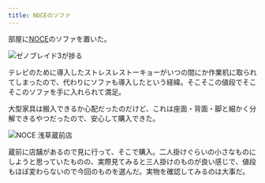 ```yaml
---
title: NOCEのソファ
---
```

部屋に[NOCE](https://www.noce.co.jp/)のソファを置いた。

![](https://lh3.googleusercontent.com/0EFOz1BI4LEZjhPujrPEMhANd6cLtWtsG6AO5jISx_Fu381e6Jw6mqDcEwm--nAs6IrO9KAXmTF3AW2oBi2AGKJKeBKlcRMR-AOaq572nXcEZ-YEsOWqJPrII_9abIdCqvmITu63P6__k1qUGwWswzGzbBhkLHxpVeYH7CF_9enlUXRje5hrmZsWpw "ゼノブレイド3が捗る")

テレビのために導入したストレスレストーキョーがいつの間にか作業机に取られてしまったので、代わりにソファも導入したという経緯。そこそこの値段でそこそこのソファを手に入れられて満足。

大型家具は搬入できるか心配だったのだけど、これは座面・背面・脚と細かく分解できるやつだったので、安心して購入できた。

![](https://lh3.googleusercontent.com/vNK8T4AAGqu9vqFv9wJ_2zWRNW78ti9Ch4p823_32IqoIxG2crNV4upk4h_dTXubGtGkVMkZSR11ZE-LRpD12k9PXU4v9v0HoxN-Gphstomu2Qxjc4l0ZThk_FgF6YzW71nG5Ffve8vAmPRZKkKJBM23OJPAySC1Szlci7H0m9LqFLLk_wR1KXCkmg "NOCE 浅草蔵前店")

蔵前に店舗があるので見に行って、そこで購入。二人掛けぐらいの小さなものにしようと思っていたものの、実際見てみると三人掛けのものが良い感じで、値段もほぼ変わらないので今回のものを選んだ。実物を確認してみるのは大事だ。
